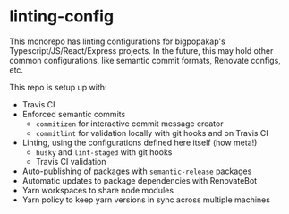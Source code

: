 linting-config
==============

This monorepo has linting configurations for bigpopakap's Typescript/JS/React/Express projects.
In the future, this may hold other common configurations, like semantic commit formats, Renovate configs, etc.

This repo is setup up with:
- Travis CI
- Enforced semantic commits
    - `commitizen` for interactive commit message creator
    - `commitlint` for validation locally with git hooks and on Travis CI
- Linting, using the configurations defined here itself (how meta!)
    - `husky` and `lint-staged` with git hooks
    - Travis CI validation
- Auto-publishing of packages with `semantic-release` packages
- Automatic updates to package dependencies with RenovateBot
- Yarn workspaces to share node modules
- Yarn policy to keep yarn versions in sync across multiple machines
